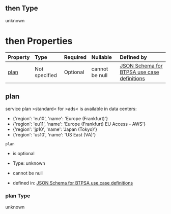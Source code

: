 ## then Type

unknown

# then Properties

| Property      | Type          | Required | Nullable       | Defined by                                                                                                                                                                                                                                    |
| :------------ | :------------ | :------- | :------------- | :-------------------------------------------------------------------------------------------------------------------------------------------------------------------------------------------------------------------------------------------- |
| [plan](#plan) | Not specified | Optional | cannot be null | [JSON Schema for BTPSA use case definitions](btpsa-usecase-properties-services-items-allof-1-then-allof-2-then-allof-0-then-properties-plan.md "undefined#/properties/services/items/allOf/1/then/allOf/2/then/allOf/0/then/properties/plan") |

## plan

service plan >standard< for >ads< is available in data centers:

*   {'region': 'eu10', 'name': 'Europe (Frankfurt)'}
*   {'region': 'eu11', 'name': 'Europe (Frankfurt) EU Access - AWS'}
*   {'region': 'jp10', 'name': 'Japan (Tokyo)'}
*   {'region': 'us10', 'name': 'US East (VA)'}

`plan`

*   is optional

*   Type: unknown

*   cannot be null

*   defined in: [JSON Schema for BTPSA use case definitions](btpsa-usecase-properties-services-items-allof-1-then-allof-2-then-allof-0-then-properties-plan.md "undefined#/properties/services/items/allOf/1/then/allOf/2/then/allOf/0/then/properties/plan")

### plan Type

unknown
